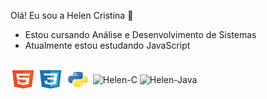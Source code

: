 Olá! Eu sou a Helen Cristina 👋
- Estou cursando Análise e Desenvolvimento de Sistemas    
- Atualmente estou estudando JavaScript                                            
                                          

<div style="display: inline_block"><br>

  <img align="center" alt="Helen-HTML" height="30" width="40" src="https://raw.githubusercontent.com/devicons/devicon/master/icons/html5/html5-original.svg">
  <img align="center" alt="Helen-CSS" height="30" width="40" src="https://raw.githubusercontent.com/devicons/devicon/master/icons/css3/css3-original.svg">
  <img align="center" alt="Helen-Python" height="30" width="40" src="https://raw.githubusercontent.com/devicons/devicon/master/icons/python/python-original.svg">
  <img align="center" alt="Helen-C" height="30" width="40" src="https://cdn.jsdelivr.net/gh/devicons/devicon/icons/c/c-original.svg">
  <img align="center" alt="Helen-Java" height="30" width="40" src="https://cdn.jsdelivr.net/gh/devicons/devicon/icons/java/java-original.svg">
 
</div>

